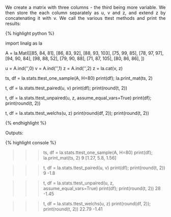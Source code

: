 <div style="text-align: justify">
<p>We create a matrix with three columns - the third being more variable. We
then store the each column separately as u, v and z, and extend z by
concatenating it with v. We call the various ttest methods and print the
results:</p>
</div>

{% highlight python %}

import linalg as la

A = la.Mat([[85, 84, 81],
            [86, 83, 92],
            [88, 93, 103],
            [75, 99, 85],
            [78, 97, 97],
            [94, 90, 84],
            [98, 88, 52],
            [79, 90, 88],
            [71, 87, 105],
            [80, 86, 86],
                       ])

u = A.ind('',0)
v = A.ind('',1)
z = A.ind('',2)
z = la.cat(v, z)

ts, df = la.stats.ttest_one_sample(A, H=80)
print(df); la.print_mat(ts, 2)

t, df = la.stats.ttest_paired(u, v)
print(df); print(round(t, 2))

t, df = la.stats.ttest_unpaired(u, z, assume_equal_vars=True)
print(df); print(round(t, 2))

t, df = la.stats.ttest_welchs(u, z)
print(round(df, 2)); print(round(t, 2))

{% endhighlight %}

Outputs:

{% highlight console %}

>>> ts, df = la.stats.ttest_one_sample(A, H=80)
>>> print(df); la.print_mat(ts, 2)
9
[1.27, 5.8, 1.56]

>>> t, df = la.stats.ttest_paired(u, v)
>>> print(df); print(round(t, 2))
9
-1.8

>>> t, df = la.stats.ttest_unpaired(u, z, assume_equal_vars=True)
>>> print(df); print(round(t, 2))
28
-1.45

>>> t, df = la.stats.ttest_welchs(u, z)
>>> print(round(df, 2)); print(round(t, 2))
22.79
-1.41

